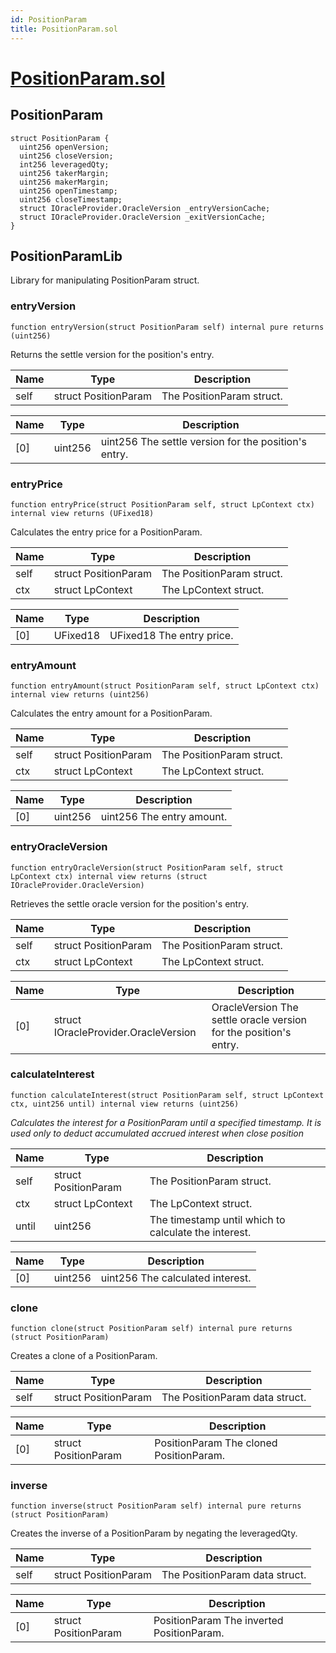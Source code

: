 ```yaml
---
id: PositionParam
title: PositionParam.sol
---
```

# [PositionParam.sol](https://github.com/chromatic-protocol/contracts/tree/main/contracts/core/external/liquidity/PositionParam.sol)

## PositionParam

```solidity
struct PositionParam {
  uint256 openVersion;
  uint256 closeVersion;
  int256 leveragedQty;
  uint256 takerMargin;
  uint256 makerMargin;
  uint256 openTimestamp;
  uint256 closeTimestamp;
  struct IOracleProvider.OracleVersion _entryVersionCache;
  struct IOracleProvider.OracleVersion _exitVersionCache;
}
```

## PositionParamLib

Library for manipulating PositionParam struct.

### entryVersion

```solidity
function entryVersion(struct PositionParam self) internal pure returns (uint256)
```

Returns the settle version for the position's entry.

| Name | Type | Description |
| ---- | ---- | ----------- |
| self | struct PositionParam | The PositionParam struct. |

| Name | Type | Description |
| ---- | ---- | ----------- |
| [0] | uint256 | uint256 The settle version for the position's entry. |

### entryPrice

```solidity
function entryPrice(struct PositionParam self, struct LpContext ctx) internal view returns (UFixed18)
```

Calculates the entry price for a PositionParam.

| Name | Type | Description |
| ---- | ---- | ----------- |
| self | struct PositionParam | The PositionParam struct. |
| ctx | struct LpContext | The LpContext struct. |

| Name | Type | Description |
| ---- | ---- | ----------- |
| [0] | UFixed18 | UFixed18 The entry price. |

### entryAmount

```solidity
function entryAmount(struct PositionParam self, struct LpContext ctx) internal view returns (uint256)
```

Calculates the entry amount for a PositionParam.

| Name | Type | Description |
| ---- | ---- | ----------- |
| self | struct PositionParam | The PositionParam struct. |
| ctx | struct LpContext | The LpContext struct. |

| Name | Type | Description |
| ---- | ---- | ----------- |
| [0] | uint256 | uint256 The entry amount. |

### entryOracleVersion

```solidity
function entryOracleVersion(struct PositionParam self, struct LpContext ctx) internal view returns (struct IOracleProvider.OracleVersion)
```

Retrieves the settle oracle version for the position's entry.

| Name | Type | Description |
| ---- | ---- | ----------- |
| self | struct PositionParam | The PositionParam struct. |
| ctx | struct LpContext | The LpContext struct. |

| Name | Type | Description |
| ---- | ---- | ----------- |
| [0] | struct IOracleProvider.OracleVersion | OracleVersion The settle oracle version for the position's entry. |

### calculateInterest

```solidity
function calculateInterest(struct PositionParam self, struct LpContext ctx, uint256 until) internal view returns (uint256)
```

_Calculates the interest for a PositionParam until a specified timestamp.
It is used only to deduct accumulated accrued interest when close position_

| Name | Type | Description |
| ---- | ---- | ----------- |
| self | struct PositionParam | The PositionParam struct. |
| ctx | struct LpContext | The LpContext struct. |
| until | uint256 | The timestamp until which to calculate the interest. |

| Name | Type | Description |
| ---- | ---- | ----------- |
| [0] | uint256 | uint256 The calculated interest. |

### clone

```solidity
function clone(struct PositionParam self) internal pure returns (struct PositionParam)
```

Creates a clone of a PositionParam.

| Name | Type | Description |
| ---- | ---- | ----------- |
| self | struct PositionParam | The PositionParam data struct. |

| Name | Type | Description |
| ---- | ---- | ----------- |
| [0] | struct PositionParam | PositionParam The cloned PositionParam. |

### inverse

```solidity
function inverse(struct PositionParam self) internal pure returns (struct PositionParam)
```

Creates the inverse of a PositionParam by negating the leveragedQty.

| Name | Type | Description |
| ---- | ---- | ----------- |
| self | struct PositionParam | The PositionParam data struct. |

| Name | Type | Description |
| ---- | ---- | ----------- |
| [0] | struct PositionParam | PositionParam The inverted PositionParam. |

